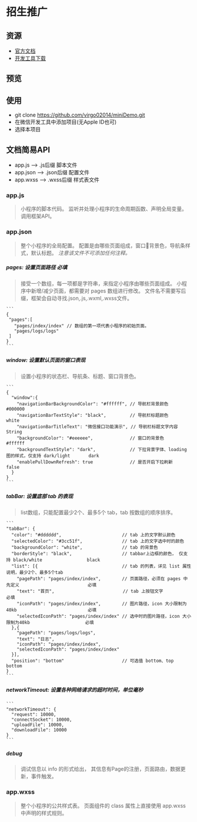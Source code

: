 # 招生推广

## 资源
<!-- * [TODO](https://mp.weixin.qq.com/wxopen/wacontractorpage?action=remit_verify&lang=zh_CN&token=479859393) -->
* [官方文档](https://mp.weixin.qq.com/debug/wxadoc/dev/api/?t=20161102)
* [开发工具下载](https://mp.weixin.qq.com/debug/wxadoc/dev/devtools/download.html?t=20161107)

## 预览

## 使用
+ git clone https://github.com/virgo02014/miniDemo.git
+ 在微信开发工具中添加项目(无Apple ID也可)
+ 选择本项目

## 文档简易API
* app.js   --> .js后缀 脚本文件
* app.json --> .json后缀 配置文件
* app.wxss --> .wxss后缀 样式表文件

### app.js
> 小程序的脚本代码。
监听并处理小程序的生命周期函数、声明全局变量。
调用框架API。

### app.json
> 整个小程序的全局配置。
配置是由哪些页面组成，窗口背景色，导航条样式，默认标题。
_注意该文件不可添加任何注释。_

##### pages: 设置页面路径 必填
> 接受一个数组，每一项都是字符串，来指定小程序由哪些页面组成。
小程序中新增/减少页面，都需要对 pages 数组进行修改。
文件名不需要写后缀，框架会自动寻找.json,.js,.wxml,.wxss文件。

    ```
    {
     "pages":[
       "pages/index/index" // 数组的第一项代表小程序的初始页面。
       "pages/logs/logs"
     ]
    }
    ```

##### window: 设置默认页面的窗口表现
> 设置小程序的状态栏、导航条、标题、窗口背景色。

    ```
    {
      "window":{
        "navigationBarBackgroundColor": "#ffffff", // 导航栏背景颜色                                        #000000
        "navigationBarTextStyle": "black",         // 导航栏标题颜色                                        white
        "navigationBarTitleText": "微信接口功能演示", // 导航栏标题文字内容                                    String
        "backgroundColor": "#eeeeee",              // 窗口的背景色                                         #ffffff
        "backgroundTextStyle": "dark",             // 下拉背景字体、loading 图的样式，仅支持 dark/light       dark
        "enablePullDownRefresh": true              // 是否开启下拉刷新                                      false
      }
    }
    ```

##### tabBar: 设置底部 tab 的表现
> list数组，只能配置最少2个、最多5个 tab，tab 按数组的顺序排序。

    ```
    "tabBar": {
      "color": "#dddddd",                       // tab 上的文字默认颜色
      "selectedColor": "#3cc51f",               // tab 上的文字选中时的颜色
      "backgroundColor": "white",               // tab 的背景色
      "borderStyle": "black",                   // tabbar上边框的颜色， 仅支持 black/white                 black
      "list": [{                                // tab 的列表，详见 list 属性说明，最少2个、最多5个tab
        "pagePath": "pages/index/index",        // 页面路径，必须在 pages 中先定义                          必填
        "text": "首页",                          // tab 上按钮文字                                        必填
        "iconPath": "pages/index/index",        // 图片路径，icon 大小限制为40kb                           必填
        "selectedIconPath": "pages/index/index" // 选中时的图片路径，icon 大小限制为40kb                     必填
      },{
        "pagePath": "pages/logs/logs",
        "text": "日志",
        "iconPath": "pages/index/index",
        "selectedIconPath": "pages/index/index"
      }],
      "position": "bottom"                      // 可选值 bottom、top                                    bottom
    }
    ```

##### networkTimeout: 设置各种网络请求的超时时间，单位毫秒
    ```
    "networkTimeout": {
      "request": 10000,
      "connectSocket": 10000,
      "uploadFile": 10000,
      "downloadFile": 10000
    }
    ```

##### debug
> 调试信息以 info 的形式给出，
其信息有Page的注册，页面路由，数据更新，事件触发。

### app.wxss
> 整个小程序的公共样式表。
页面组件的 class 属性上直接使用 app.wxss 中声明的样式规则。
